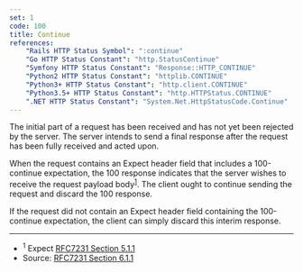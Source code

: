 ```yaml
---
set: 1
code: 100
title: Continue
references:
    "Rails HTTP Status Symbol": ":continue"
    "Go HTTP Status Constant": "http.StatusContinue"
    "Symfony HTTP Status Constant": "Response::HTTP_CONTINUE"
    "Python2 HTTP Status Constant": "httplib.CONTINUE"
    "Python3+ HTTP Status Constant": "http.client.CONTINUE"
    "Python3.5+ HTTP Status Constant": "http.HTTPStatus.CONTINUE"
    ".NET HTTP Status Constant": "System.Net.HttpStatusCode.Continue"
---
```


The initial part of a request has been received and has not yet been rejected by the server. The server intends to send a final response after the request has been fully received and acted upon.

When the request contains an Expect header field that includes a 100-continue expectation, the 100 response indicates that the server wishes to receive the request payload body<sup>[1](#ref-1)</sup>. The client ought to continue sending the request and discard the 100 response.

If the request did not contain an Expect header field containing the 100-continue expectation, the client can simply discard this interim response.

---

* <span id="ref-1"><sup>1</sup> Expect [RFC7231 Section 5.1.1][2]</span>
* Source: [RFC7231 Section 6.1.1][1]

[1]: <http://tools.ietf.org/html/rfc7231#section-6.2.1>
[2]: <http://tools.ietf.org/html/rfc7231#section-5.1.1>
